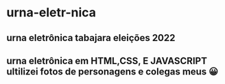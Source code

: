 # urna-eletr-nica

## urna eletrônica tabajara eleições 2022

## urna eletrônica em HTML,CSS, E JAVASCRIPT ultilizei fotos de personagens e colegas meus 😀

